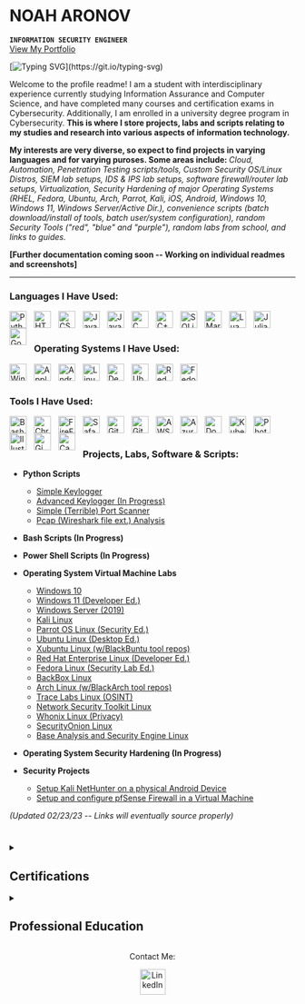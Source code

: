 # NOAH ARONOV

**`INFORMATION SECURITY ENGINEER`**
<br/><a href="https://linktr.ee/noahsec">View My Portfolio</a>

[![Typing SVG](https://readme-typing-svg.demolab.com?font=Exo+2&pause=1000&color=A81919&random=false&width=300&lines=Security+Engineering.;Security+Research.;Cloud+Security.;AI+Security.;Security+GRC.;Penetration+Testing.;Red+Teaming.)](https://git.io/typing-svg)

Welcome to the profile readme! I am a student with interdisciplinary experience currently studying Information Assurance and Computer Science, and have completed many courses and certification exams in Cybersecurity. Additionally, I am enrolled in a university degree program in Cybersecurity. <b>This is where I store projects, labs and scripts relating to my studies and research into various aspects of information technology.

My interests are very diverse, so expect to find projects in varying languages and for varying puroses. 
Some areas include: </b><i>Cloud, Automation, Penetration Testing scripts/tools, Custom Security OS/Linux Distros, SIEM lab setups, IDS & IPS lab setups, software firewall/router lab setups, Virtualization, Security Hardening of major Operating Systems (RHEL, Fedora, Ubuntu, Arch, Parrot, Kali, iOS, Android, Windows 10, Windows 11, Windows Server/Active Dir.), convenience scripts (batch download/install of tools, batch user/system configuration), random Security Tools ("red", "blue" and "purple"), random labs from school, and links to guides.</i> 

<b>[Further documentation coming soon -- Working on individual readmes and screenshots]</b>

---

### Languages I Have Used:

<img align="left" alt="Python" width="30px" style="padding-right:10px;" src="https://cdn.jsdelivr.net/gh/devicons/devicon/icons/python/python-plain.svg"/>
<img align="left" alt="HTML5" width="30px" style="padding-right:10px;" src="https://cdn.jsdelivr.net/gh/devicons/devicon/icons/html5/html5-plain.svg" />
<img align="left" alt="CSS" width="30px" style="padding-right:10px;" src="https://cdn.jsdelivr.net/gh/devicons/devicon/icons/css3/css3-plain.svg" />
<img align="left" alt="Java" width="30px" style="padding-right:10px;" src="https://cdn.jsdelivr.net/gh/devicons/devicon/icons/java/java-plain.svg" />
<img align="left" alt="JavaScript" width="30px" style="padding-right:10px;" src="https://cdn.jsdelivr.net/gh/devicons/devicon/icons/javascript/javascript-plain.svg" />
<img align="left" alt="C" width="30px" style="padding-right:10px;" src="https://cdn.jsdelivr.net/gh/devicons/devicon/icons/c/c-plain.svg" />
<img align="left" alt="C++" width="30px" style="padding-right:10px;" src="https://cdn.jsdelivr.net/gh/devicons/devicon/icons/cplusplus/cplusplus-plain.svg" />
<img align="left" alt="SQLite" width="30px" style="padding-right:10px;" src="https://cdn.jsdelivr.net/gh/devicons/devicon/icons/sqlite/sqlite-plain.svg" />
<img align="left" alt="MarkDown" width="30px" style="padding-right:10px;" src="https://cdn.jsdelivr.net/gh/devicons/devicon/icons/markdown/markdown-original.svg" />
<img align="left" alt="Lua" width="30px" style="padding-right:10px;" src="https://cdn.jsdelivr.net/gh/devicons/devicon/icons/lua/lua-original.svg" />
<img align="left" alt="Julia" width="30px" style="padding-right:10px;" src="https://cdn.jsdelivr.net/gh/devicons/devicon/icons/julia/julia-original.svg" />
<img align="left" alt="GoLang" width="30px" style="padding-right:10px;" src="https://cdn.jsdelivr.net/gh/devicons/devicon/icons/go/go-original.svg" />
</br>

#

### Operating Systems I Have Used:

<img align="left" alt="Windows" width="30px" style="padding-right:10px;" src="https://cdn.jsdelivr.net/gh/devicons/devicon/icons/windows8/windows8-original.svg"/>
<img align="left" alt="Apple" width="30px" style="padding-right:10px;" src="https://cdn.jsdelivr.net/gh/devicons/devicon/icons/apple/apple-original.svg" />
<img align="left" alt="Android" width="30px" style="padding-right:10px;" src="https://cdn.jsdelivr.net/gh/devicons/devicon/icons/android/android-plain.svg" />
<img align="left" alt="Linux" width="30px" style="padding-right:10px;" src="https://cdn.jsdelivr.net/gh/devicons/devicon/icons/linux/linux-plain.svg" />
<img align="left" alt="Debian" width="30px" style="padding-right:10px;" src="https://cdn.jsdelivr.net/gh/devicons/devicon/icons/debian/debian-plain.svg" />
<img align="left" alt="Ubuntu" width="30px" style="padding-right:10px;" src="https://cdn.jsdelivr.net/gh/devicons/devicon/icons/ubuntu/ubuntu-plain.svg" />
<img align="left" alt="RedHat" width="30px" style="padding-right:10px;" src="https://cdn.jsdelivr.net/gh/devicons/devicon/icons/redhat/redhat-plain.svg" />
<img align="left" alt="Fedora" width="30px" style="padding-right:10px;" src="https://cdn.jsdelivr.net/gh/devicons/devicon/icons/fedora/fedora-plain.svg" />
</br>

#

### Tools I Have Used: 

<img align="left" alt="Bash" width="30px" style="padding-right:10px;" src="https://cdn.jsdelivr.net/gh/devicons/devicon/icons/bash/bash-original.svg" />
<img align="left" alt="Chrome" width="30px" style="padding-right:10px;" src="https://cdn.jsdelivr.net/gh/devicons/devicon/icons/chrome/chrome-plain.svg" />
<img align="left" alt="FireFox" width="30px" style="padding-right:10px;" src="https://cdn.jsdelivr.net/gh/devicons/devicon/icons/firefox/firefox-plain.svg" />
<img align="left" alt="Safari" width="30px" style="padding-right:10px;" src="https://cdn.jsdelivr.net/gh/devicons/devicon/icons/safari/safari-plain.svg" />
<img align="left" alt="Git" width="30px" style="padding-right:10px;" src="https://cdn.jsdelivr.net/gh/devicons/devicon/icons/git/git-plain.svg" />
<img align="left" alt="GitHub" width="30px" style="padding-right:10px;" src="https://cdn.jsdelivr.net/gh/devicons/devicon/icons/github/github-original.svg" />
<img align="left" alt="AWS" width="30px" style="padding-right:10px;" src="https://cdn.jsdelivr.net/gh/devicons/devicon/icons/amazonwebservices/amazonwebservices-original.svg" />
<img align="left" alt="Azure" width="30px" style="padding-right:10px;" src="https://cdn.jsdelivr.net/gh/devicons/devicon/icons/azure/azure-plain.svg" />
<img align="left" alt="Docker" width="30px" style="padding-right:10px;" src="https://cdn.jsdelivr.net/gh/devicons/devicon/icons/docker/docker-plain.svg" />
<img align="left" alt="Kubernetes" width="30px" style="padding-right:10px;" src="https://cdn.jsdelivr.net/gh/devicons/devicon/icons/kubernetes/kubernetes-plain.svg" />
<img align="left" alt="Photoshop" width="30px" style="padding-right:10px;" src="https://cdn.jsdelivr.net/gh/devicons/devicon/icons/photoshop/photoshop-plain.svg" />
<img align="left" alt="Illustrator" width="30px" style="padding-right:10px;" src="https://cdn.jsdelivr.net/gh/devicons/devicon/icons/illustrator/illustrator-plain.svg" />
<img align="left" alt="Gimp" width="30px" style="padding-right:10px;" src="https://cdn.jsdelivr.net/gh/devicons/devicon/icons/gimp/gimp-plain.svg" />
<img align="left" alt="Canva" width="30px" style="padding-right:10px;" src="https://cdn.jsdelivr.net/gh/devicons/devicon/icons/canva/canva-original.svg" />
</br>

#

### Projects, Labs, Software & Scripts:

- <b>Python Scripts</b>
  - [Simple Keylogger](https://github.com/NoahAronov)
  - [Advanced Keylogger (In Progress)](https://github.com/NoahAronov)
  - [Simple (Terrible) Port Scanner](https://github.com/NoahAronov)
  - [Pcap (Wireshark file ext.) Analysis](https://github.com/NoahAronov)

- <b>Bash Scripts (In Progress)</b>

- <b>Power Shell Scripts (In Progress)</b>

- <b>Operating System Virtual Machine Labs</b>
  - [Windows 10](https://github.com/NoahAronov)
  - [Windows 11 (Developer Ed.)](https://github.com/NoahAronov)
  - [Windows Server (2019)](https://github.com/NoahAronov)
  - [Kali Linux](https://github.com/NoahAronov)
  - [Parrot OS Linux (Security Ed.)](https://github.com/NoahAronov)
  - [Ubuntu Linux (Desktop Ed.)](https://github.com/NoahAronov)
  - [Xubuntu Linux (w/BlackBuntu tool repos)](https://github.com/NoahAronov)
  - [Red Hat Enterprise Linux (Developer Ed.)](https://github.com/NoahAronov)
  - [Fedora Linux (Security Lab Ed.)](https://github.com/NoahAronov)
  - [BackBox Linux](https://github.com/NoahAronov)
  - [Arch Linux (w/BlackArch tool repos)](https://github.com/NoahAronov)
  - [Trace Labs Linux (OSINT)](https://github.com/NoahAronov)
  - [Network Security Toolkit Linux](https://github.com/NoahAronov)
  - [Whonix Linux (Privacy)](https://github.com/NoahAronov)
  - [SecurityOnion Linux](https://github.com/NoahAronov)
  - [Base Analysis and Security Engine Linux](https://github.com/NoahAronov)
  
- <b>Operating System Security Hardening (In Progress)</b>

- <b>Security Projects</b>
  - [Setup Kali NetHunter on a physical Android Device](https://github.com/NoahAronov)<br/>
  - [Setup and configure pfSense Firewall in a Virtual Machine](https://github.com/NoahAronov)

<i>(Updated 02/23/23 -- Links will eventually source properly)</i>
  
#

<details>
  <summary><h2> Certifications</h2></summary>
<p>
<div align="center">
  <img src="https://images.credly.com/images/3829db50-49a8-4f30-85c5-639ffc4a7b2f/image.png" width="120px" style="padding-right:10px;">
  <img src="https://images.credly.com/images/09b6d58c-763a-4b40-aea1-787d8f46bbcd/Intro2PT.png" width="120px" style="padding-right:10px;">
  <img src="https://images.credly.com/images/5bdd6a39-3e03-4444-9510-ecff80c9ce79/image.png" width="120px" style="padding-right:10px;">
  <img src="https://images.credly.com/images/af8c6b4e-fc31-47c4-8dcb-eb7a2065dc5b/I2CS__1_.png" width="120px" style="padding-right:10px;">
  <img src="https://images.credly.com/images/466bf45d-c48d-46c3-a613-fd950d1dd9f9/Foundations_of_MITRE_ATT_CK_Badge.png" width="120px" style="padding-right:10px;">
  <img src="https://images.credly.com/images/f9f3c533-9b5a-47eb-8a3e-5734663116c0/image.png" width="120px" style="padding-right:10px;">
  <img src="https://livialima.net/img/fortinet-nse1-associate-logo.png" width="120px" style="padding-right:10px;">
  <img src="https://livialima.net/img/fortinet-nse2-associate-logo.png" width="120px" style="padding-right:10px;">
</div>
</p>
</details>
<details>
 <summary><h2> Professional Education</h2></summary>
  
- <b/>Cisco Networking Academy</b>
  - [Introduction to Packet Tracer]()
  - [Networking Basics]() 
  - [Introduction to Cyber Security]() 
- <b/>Linux Foundation</b>
  - [Introduction to Linux]()
  - [Fundamentals of Quantum Computing]() 
- <b/>Red Hat</b>
  - [Red Hat Enterprise Linux Technical Overview]()
- <b/>SANS Institute</b>
  - [Cyber Aces: Operating Systems]()
  - [Cyber Aces: Networking]() 
  - [Cyber Aces: System Administration]() 
- <b/>Department of Homeland Security</b>
  - [Cyberessentials]() 
  - [Incident Management Response: Preventing Business Email Attacks]() 
  - [Incident Management Response: Securing Internet-Accessible Systems]() 
  - [Incident Management Response: Understanding DNS Attacks]() 
  - [Incident Management Response: Understanding Ransomware Attacks]()   
  - [Fundamentals of Cyber Risk Management (In Progress)]()
- <b/>IT Masters (CSU)</b>
  - [IT Basics Fundamentals]()  
  - [Computer Network Fundamentals]() 
  - [Enterprise Cyber Security Fundamentals]() 
  - [Cyber Warfare and Terrorism (In Progress)]()
- <b/>The Cyber Institute</b>
  - [OSINT Mini]()  
  - [OSINT Maltego CaseFile]() 
- <b/>Maltego</b>
  - [Maltego Foundations I]()  
- <b/>Codecademy</b>
  - [Welcome to Codecademy]()
  - [Learn What to Learn]()  
  - [Learn to Code with Blockly]()  
  - [Learn How to Code]()  
  - [Choosing a Programming Language]()  
  - [Choosing a Career in Tech]()  
  - [Learn SQL]()  
  - [Introduction to IT]()  
  - [Introduction to Cybersecurity]()  
  - [Introduction to Personal Digital Security]()  
  - [Cybersecurity for Business]()  
  - [Learn About Broken Access Control]()  
  - [Learn About Injection Attacks]()  
  - [Learn About Server-Side Request Forgery]()  
  - [Learn About CSRF Attacks]() 
- <b/>Silcon Dojo</b>
  - [Introduction to Networking]()  
  - [Introduction to Cyber Security]()
  - [Cyber Security]()
  - [Hacking 101]()
- <b/>Professor Messer</b>
  - [CompTIA Security + Training]()  
- <b/>Heath Adams (TCM Security Academy)</b>
  - [OSINT in 5 Hours]()  
  - [Linux for Ethical Hackers]() 
  - [Ethical Hacking in 15 Hours]() 
  - [Linux Privilege Escalation (In Progress)]() 
- <b/>Fullstack Academy</b>
  - [Hacking 101]()  
  - [Cyber OnRamp]() 
- <b/>Fortinet Training Academy</b>
  - [Information Security Awareness]()  
  - [The Evolution of Cyber Security]() 
- <b/>Khan Academy</b>
  - [Calculus (Differential)]() 
  - [Calculus (Integral)]()
  - [Calculus (Multivariable)]()
  - [AP Computer Science]() 
  - [Linear Algebra (In Progress)]()
- <b/>Management and Strategy Institute</b>
  - [Lean Sigma Six White Belt Certified]()  
  - [Business Management Essentials Certified]() 
  - [Project Management Essentials Certified]() 
  - [Misinformation and Disinformation Training]() 
- <b/>Attack IQ Academy</b>
  - [Foundations of Operationalizing MITRE ATT&CK]()  
- <b/>Cyber Risk Academy (ICTTF)</b>
  - [Ransomware Specialist]()  
- <b/>Alison</b>
  - [Security Management]()  
  - [NIST Cyber Security Framework (CSF) Foundations (In Progress)]()
- <b/>OPSWAT</b>
  - [Introduction to Critical Infrastructure Protection]()  
- <b/>HackTheBox Academy</b>
  - [Operating System Fundamentals]()  
- <b/>codered (EC-Council)</b>
  - [Introduction to Dark Web, Anonymity, and Cryptocurrency]()  

<i>(Updated 02/23/23 -- Links will eventually source properly)</i>
</details>

<p align="center">Contact Me:</p>
<p>
  <div align="center">
	<a href="https://www.linkedin.com/in/noah-aronov/" rel="nofollow">
  		<img alt="LinkedIn" width="45px" src="https://raw.githubusercontent.com/peterthehan/peterthehan/master/assets/linkedin.svg" style="max-width: 100%;">
	</a>
</div>
</p>
